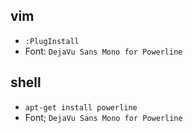 ## vim
- `:PlugInstall`
- Font: `DejaVu Sans Mono for Powerline`

## shell
- `apt-get install powerline`
- Font; `DejaVu Sans Mono for Powerline`

